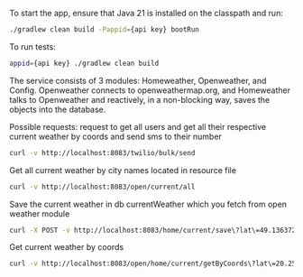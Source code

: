 To start the app, ensure that Java 21 is installed on the classpath and run:

```bash
./gradlew clean build -Pappid={api key} bootRun
```

To run tests:

```bash
appid={api key} ./gradlew clean build
```

The service consists of 3 modules: Homeweather, Openweather, and Config.
Openweather connects to openweathermap.org, and Homeweather talks to
Openweather and reactively, in a non-blocking way, saves the
objects into the database.

Possible requests:
request to get all users and get all their respective current weather by
coords and send sms to their number

```bash
curl -v http://localhost:8083/twilio/bulk/send  
```

Get all current weather by city names located in resource file

```bash
curl -v http://localhost:8083/open/current/all
```

Save the current weather in db currentWeather which you fetch from open weather module

```bash
curl -X POST -v http://localhost:8083/home/current/save\?lat\=49.136372\&lon\=20.24386
```

Get current weather by coords

```bash
curl -v http://localhost:8083/open/home/current/getByCoords\?lat\=20.25\&lon\=49.14
```